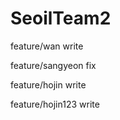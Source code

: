 # SeoilTeam2

feature/wan write

feature/sangyeon fix

feature/hojin write

feature/hojin123 write

